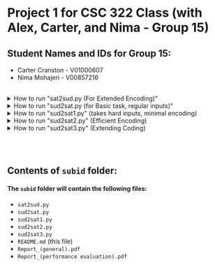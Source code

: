 # Project 1 for CSC 322 Class (with Alex, Carter, and Nima - Group 15)

## Student Names and IDs for Group 15:

- Carter Cranston - V01000607
- Nima Mohajeri   - V00857216


<br/>



<details><summary>How to run "sat2sud.py (For Extended Encoding)"</summary>

##### To run the `sat2sud.py` in the UVIC Linux server, the command will be:

```
python3 sat2sud.py <inputSat.txt> <outputfile.txt>
```
</details>




<details><summary>How to run "sud2sat.py (for Basic task, regular inputs)"</summary>

##### To run the `sud2sat.py` in the UVIC Linux server, the command will be:

```
python3 sud2sat.py <inputfile.txt> <outputfile.cnf>
```
</details>



<details><summary>How to run "sud2sat1.py" (takes hard inputs, minimal encoding)</summary>

##### To run the `sud2sat1.py` in the UVIC Linux server, the command will be:

```
python3 sud2sat1.py <inputfile.txt> <outputfile.cnf>
```
</details>




<details><summary>How to run "sud2sat2.py" (Efficient Encoding)</summary>

##### efficient encoding = minimal encoding + at_most_one_num

##### To run the `sud2sat2.py` in the UVIC Linux server, the command will be:

```
python3 sud2sat2.py <inputfile.txt> <outputfile.cnf>
```
</details>




<details><summary>How to run "sud2sat3.py" (Extending Coding)</summary>


##### extending coding = 
- efficient coding + 
- min_once_in_every_row + 
- min_once_in_every_column + 
- min_once_sub_grid_3x3 

##### To run the `sud2sat3.py` in the UVIC Linux server, the command will be:

```
python3 sud2sat3.py <inputfile.txt> <outputfile.cnf>
```
</details>

<br/><br/>

## Contents of `subid` folder:
#### The `subid` folder will contain the following files:
- `sat2sud.py`
- `sud2sat.py`
- `sud2sat1.py`
- `sud2sat2.py`
- `sud2sat3.py`
- `README.md` (this file)
- `Report_(general).pdf`
- `Report_(performance evaluation).pdf`

